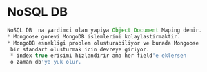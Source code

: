 # NoSQL DB

```jsx
NoSQL DB  na yardimci olan yapiya Object Document Maping denir.
* Mongoose gorevi MongoDB islemlerini kolaylastirmaktir.
* MongoDB esnekligi problem olusturabiliyor ve burada Mongoose
 bir standart olusturmak icin devreye giriyor.
 * index true erisimi hizlandirir ama her field'e eklersen
 o zaman db'ye yuk olur.
```

###

```jsx

```

###

```jsx

```
